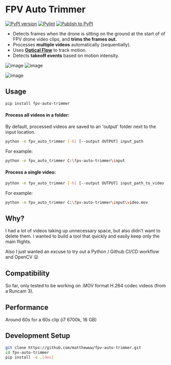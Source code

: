 # FPV Auto Trimmer
[![PyPI version](https://badge.fury.io/py/fpv-auto-trimmer.svg?icon=si%3Apython)](https://badge.fury.io/py/fpv-auto-trimmer)
[![Pylint](https://github.com/matthewww/fpv-auto-trimmer/actions/workflows/pylint.yml/badge.svg)](https://github.com/matthewww/fpv-auto-trimmer/actions/workflows/pylint.yml)
[![Publish to PyPI](https://github.com/matthewww/fpv-auto-trimmer/actions/workflows/publish.yml/badge.svg)](https://github.com/matthewww/fpv-auto-trimmer/actions/workflows/publish.yml)
- Detects frames when the drone is sitting on the ground at the start of of FPV drone video clips, and **trims the frames out.**
- Processes **multiple videos** automatically (sequentially).
- Uses **[Optical Flow](https://docs.opencv.org/4.x/d4/dee/tutorial_optical_flow.html)** to track motion.
- Detects **takeoff events** based on motion intensity.

![image](https://github.com/user-attachments/assets/92479965-0f6f-4f43-ae98-29b20ec7581a)
![image](https://github.com/user-attachments/assets/8aa4c082-385c-4aac-8fd0-114df681cb33)

![image](https://github.com/user-attachments/assets/e8b74f78-ecc8-45e4-a8a9-3a412144e491)

## Usage
```bash
pip install fpv-auto-trimmer
```
#### Process all videos in a folder:
By default, processed videos are saved to an 'output' folder next to the input location.
```bash
python -m fpv_auto_trimmer [-h] [--output OUTPUT] input_path
```
For example: 
```bash
python -m fpv_auto_trimmer C:\fpv-auto-trimmer\input
```

#### Process a single video:
```bash
python -m fpv_auto_trimmer [-h] [--output OUTPUT] input_path_to_video
```
For example:
```bash
python -m fpv_auto_trimmer C:\fpv-auto-trimmer\input\video.mov
```
  
## Why?
I had a lot of videos taking up unnecessary space, but also didn't want to delete them. I wanted to build a tool that quickly and easily keep only the main flights.

Also I just wanted an excuse to try out a Python / Github CI/CD workflow and OpenCV 😛

## Compatibility
So far, only tested to be working on .MOV format H.264 codec videos (from a Runcam 3).

## Performance
Around 60s for a 60s clip (i7 6700k, 16 GB)

## Development Setup
```bash
git clone https://github.com/matthewww/fpv-auto-trimmer.git
cd fpv-auto-trimmer
pip install -e .[dev]
```

